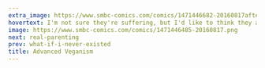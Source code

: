 ```yaml
---
extra_image: https://www.smbc-comics.com/comics/1471446682-20160817after.png
hovertext: I'm not sure they're suffering, but I'd like to think they are.
image: https://www.smbc-comics.com/comics/1471446485-20160817.png
next: real-parenting
prev: what-if-i-never-existed
title: Advanced Veganism
---
```

